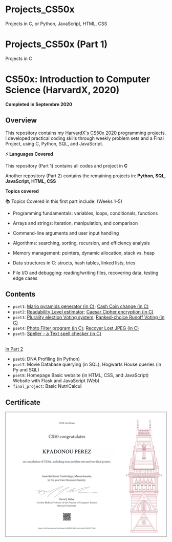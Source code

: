 # Projects_CS50x 
Projects in C, or Python, JavaScript, HTML, CSS

# Projects_CS50x (Part 1)
Projects in C


# CS50x: Introduction to Computer Science (HarvardX, 2020)
**Completed in Septembre 2020**

## Overview
This repository contains my  [HarvardX's CS50x 2020](https://cs50.harvard.edu/college/2020/spring/syllabus/) programming projects. 
I developed practical coding skills through weekly problem sets and a Final Project, using C, Python, SQL, and JavaScript. 

**⚡ Languages Covered**

This repository (Part 1) contains all codes and project in **C**

Another repository (Part 2) contains the remaining projects in: **Python, SQL, JavaScript, HTML, CSS**


**Topics covered** 

📚 Topics Covered in this first part include: (Weeks 1–5)

- Programming fundamentals: variables, loops, conditionals, functions

- Arrays and strings: iteration, manipulation, and comparison

- Command-line arguments and user input handling

- Algorithms: searching, sorting, recursion, and efficiency analysis

- Memory management: pointers, dynamic allocation, stack vs. heap

- Data structures in C: structs, hash tables, linked lists, tries

- File I/O and debugging: reading/writing files, recovering data, testing edge cases







## Contents

- `pset1`: [Mario pyramids generator (in C)](/%20Mario%20Pyramid%20generator%20(in%20C)%20–%201.2./); [Cash Coin change  (in C)](/%20%20Cash%20Coin%20change%20(in%20C)%20–%201.3./)
- `pset2`: [Readability Level estimator](/%20%20%20Readability%20Level%20estimator%20(in%20C)%20–%202.1./); [Caesar Cipher encryption (in C)](/%20%20%20%20Caesar%20Cipher%20encryption%20(in%20C)%20–%202.2./)
- `pset3`: [Plurality election Voting system](/%20%20%20%20%20Plurality%20election%20Voting%20system%20(in%20C)%20–%203.1./); [Ranked-choice Runoff Voting (in C)](/%20%20%20%20%20%20Ranked-choice%20Runoff%20Voting%20(in%20C)%20–%203.2./)
- `pset4`: [Photo Filter program (in C)](/%20%20%20%20%20%20%20Photo%20Filter%20program%20(in%20C)%20–%204.1./); [Recover Lost JPEG (in C)](/%20%20%20%20%20%20%20%20Recover%20Lost%20JPEG%20(in%20C)%20–%204.2./)
- `pset5`: [Speller - a Text spell checker (in C)](/%20%20%20%20%20%20%20%20%20Speller%20a%20Text%20Spell%20Checker%20(in%20C)%20–%205.1./)

\
[In Part 2](https://github.dev/AI-Health-Master/Projects_CS50x-Part_2/blob/0b2f409bde1c4e45864e4fe57bbcc5a455639fd5/)
- `pset6`: DNA Profiling (in Python)
- `pset7`: Movie Database querying (in SQL); Hogwarts House queries (in Py and SQL)
- `pset8`: Homepage Basic website (in HTML, CSS, and JavaScript) Website with Flask and JavaScript (Web)
- `final_project`: Basic NutriCalcul



## Certificate
![CS50x Certificate](/images/Certificat_CS50x_letter.png)

